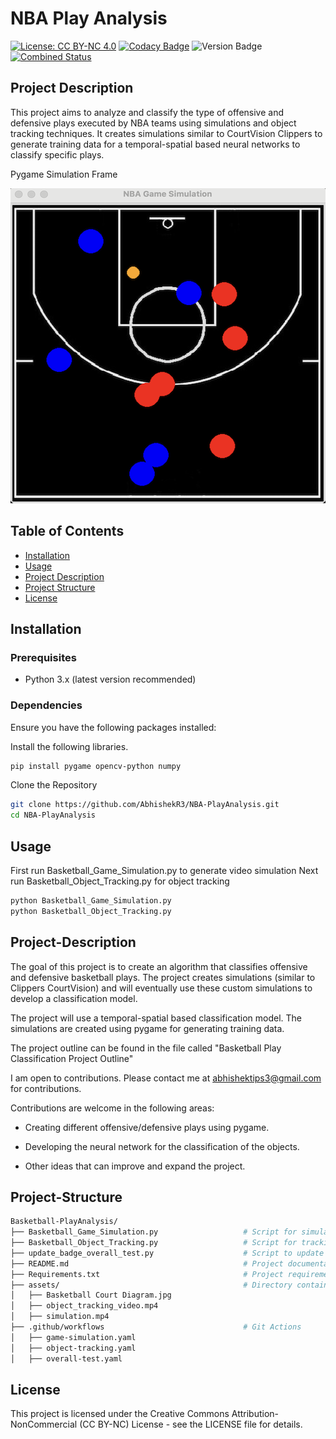 # NBA Play Analysis

[![License: CC BY-NC 4.0](https://img.shields.io/badge/License-CC%20BY--NC%204.0-blue.svg)](https://creativecommons.org/licenses/by-nc/4.0/)
[![Codacy Badge](https://app.codacy.com/project/badge/Grade/caa2d542ea8e47b597b3712cbc4236cb)](https://app.codacy.com/gh/AbhishekR3/Basketball-PlayAnalysis/dashboard?utm_source=gh&utm_medium=referral&utm_content=&utm_campaign=Badge_grade)
![Version Badge](https://img.shields.io/badge/version-0.3.2-orange)
[![Combined Status](https://img.shields.io/endpoint?url=https://gist.githubusercontent.com/AbhishekR3/8cd877c3426a17132649c9c3d3a9e8b0/raw/badge.json)](https://github.com/AbhishekR3/Basketball-PlayAnalysis/actions)


## Project Description

This project aims to analyze and classify the type of offensive and defensive plays executed by NBA teams using simulations and object tracking techniques. It creates simulations similar to CourtVision Clippers to generate training data for a temporal-spatial based neural networks to classify specific plays.

Pygame Simulation Frame

![Simulation Sample Frame](https://github.com/AbhishekR3/Basketball-PlayAnalysis/blob/main/assets/Basketball%20Simulation%20Image.png)

## Table of Contents

- [Installation](#installation)
- [Usage](#usage)
- [Project Description](#project-description)
- [Project Structure](#project-structure)
- [License](#license)

## Installation

### Prerequisites

- Python 3.x (latest version recommended)

### Dependencies

Ensure you have the following packages installed:

Install the following libraries.
```bash
pip install pygame opencv-python numpy
```

Clone the Repository
```bash
git clone https://github.com/AbhishekR3/NBA-PlayAnalysis.git
cd NBA-PlayAnalysis
```

## Usage

First run Basketball_Game_Simulation.py to generate video simulation
Next run Basketball_Object_Tracking.py for object tracking

```bash
python Basketball_Game_Simulation.py
python Basketball_Object_Tracking.py
```

## Project-Description

The goal of this project is to create an algorithm that classifies offensive and defensive basketball plays. The project creates simulations (similar to Clippers CourtVision) and will eventually use these custom simulations to develop a classification model.

The project will use a temporal-spatial based classification model. The simulations are created using pygame for generating training data.

The project outline can be found in the file called "Basketball Play Classification Project Outline"

I am open to contributions. Please contact me at <abhishektips3@gmail.com> for contributions. 

Contributions are welcome in the following areas:

- Creating different offensive/defensive plays using pygame.

- Developing the neural network for the classification of the objects.

- Other ideas that can improve and expand the project.

## Project-Structure

```bash
Basketball-PlayAnalysis/
├── Basketball_Game_Simulation.py                   # Script for simulating basketball games
├── Basketball_Object_Tracking.py                   # Script for tracking objects in the simulation
├── update_badge_overall_test.py                    # Script to update CI/CD pipeline badge
├── README.md                                       # Project documentation
├── Requirements.txt                                # Project requirements
├── assets/                                         # Directory containing images and diagrams
│   ├── Basketball Court Diagram.jpg
│   ├── object_tracking_video.mp4
│   ├── simulation.mp4
├── .github/workflows                               # Git Actions
│   ├── game-simulation.yaml
│   ├── object-tracking.yaml
│   ├── overall-test.yaml
```

## License

This project is licensed under the Creative Commons Attribution-NonCommercial (CC BY-NC) License - see the LICENSE file for details.